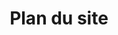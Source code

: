 ---
draft: false
title: Plan du site
url: plan-du-site
hero:
    surtitle: Venn collective <span>alpha</span>
    title: Plan du site
---